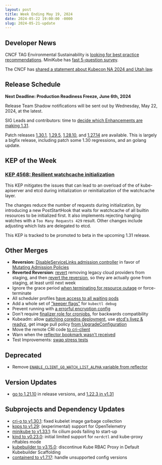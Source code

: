 ```yaml
---
layout: post
title: Week Ending May 19, 2024
date: 2024-05-22 19:00:00 -0000
slug: 2024-05-21-update
---
```


## Developer News

CNCF TAG Environmental Sustainability is [looking for best practice recommendations](https://github.com/cncf/tag-env-sustainability/issues/347).  MiniKube has [fast 5-question survey](https://forms.gle/Gg3hG5ZySw8c1C24A).

The CNCF has [shared a statement about Kubecon NA 2024 and Utah law](https://www.cncf.io/blog/2024/05/08/kubecon-cloudnativecon-north-america-2024-and-utahs-bathroom-bill/).

## Release Schedule

**Next Deadline: Production Readiness Freeze, June 6th, 2024**

Release Team Shadow notifications will be sent out by Wednesday, May 22, 2024, at the latest.

SIG Leads and contributors: time to [decide which Enhancements are making 1.31](https://groups.google.com/a/kubernetes.io/g/dev/c/iCuRTRmG6Yw).  

Patch releases [1.30.1](https://github.com/kubernetes/kubernetes/blob/master/CHANGELOG/CHANGELOG-1.30.md), [1.29.5](https://github.com/kubernetes/kubernetes/blob/master/CHANGELOG/CHANGELOG-1.29.md), [1.28.10](https://github.com/kubernetes/kubernetes/blob/master/CHANGELOG/CHANGELOG-1.28.md), and [1.27.14](https://github.com/kubernetes/kubernetes/blob/master/CHANGELOG/CHANGELOG-1.27.md) are available. This is largely a bigfix release, including patch some 1.30 regressions, and an golang update.

## KEP of the Week

### [KEP 4568: Resilient watchcache initialization](https://github.com/kubernetes/enhancements/blob/master/keps/sig-api-machinery/4568-resilient-watchcache-initialization/README.md)

This KEP mitigates the issues that can lead to an overload of the of kube-apiserver and etcd during initialization or reinitialization of the watchcache layer.

The changes reduce the number of requests during initialization, by introducing a new PostStartHook that waits for watchcache of all builtin resources to be initialized first. It also implements rejecting hanging watches with a `Too Many Requests 429` result. Other changes include adjusting which lists are delegated to etcd.

This KEP is tracked to be promoted to beta in the upcoming 1.31 release.

## Other Merges

* **Reversion:** [DisableServiceLinks admission controller](https://github.com/kubernetes/kubernetes/pull/125002) in favor of [Mutating Admission Policies](https://github.com/kubernetes/enhancements/tree/master/keps/sig-api-machinery/3962-mutating-admission-policies)
* **Reverted Reversion**: [revert](https://github.com/kubernetes/kubernetes/pull/124864) removing legacy cloud providers from staging, and then [revert the reversion](https://github.com/kubernetes/kubernetes/pull/124886), so they are actually gone from staging, at least until next week
* Ignore the grace period [when terminating for resource outage](https://github.com/kubernetes/kubernetes/pull/124063) or force-terminate
* All scheduler profiles [have access to all waiting pods](https://github.com/kubernetes/kubernetes/pull/124926)
* Add a whole set of ["keeper flags"](https://github.com/kubernetes/kubernetes/pull/123149) for `kubectl debug`
* Prevent running with [a errorful encryption config](https://github.com/kubernetes/kubernetes/pull/124912)
* Don't require [finalizer role for cronjobs](https://github.com/kubernetes/kubernetes/pull/124883), for backwards compatibility
* Kubeadm: allow [patching coredns deployment](https://github.com/kubernetes/kubernetes/pull/124820), use [etcd's livez & readyz](https://github.com/kubernetes/kubernetes/pull/124465), get image pull policy [from UpgradeConfiguration](https://github.com/kubernetes/kubernetes/pull/124442)
* Move the remote CRI code [to cri-client](https://github.com/kubernetes/kubernetes/pull/124634)
* Warn when the [reflector bookmark wasn't received](https://github.com/kubernetes/kubernetes/pull/124614)
* Test Improvements: [swap stress tests](https://github.com/kubernetes/kubernetes/pull/123557)

## Deprecated

* Remove [`ENABLE_CLIENT_GO_WATCH_LIST_ALPHA` variable from reflector](https://github.com/kubernetes/kubernetes/pull/122791)

## Version Updates

* [go to 1.21.10](https://github.com/kubernetes/kubernetes/pull/124832) in release versions, and [1.22.3 in v1.31](https://github.com/kubernetes/kubernetes/pull/124828)

## Subprojects and Dependency Updates

* [cri-o to v1.30.1](https://github.com/cri-o/cri-o/releases/tag/v1.30.1): fixed kubelet image garbage collection
* [kops to v1.29](https://github.com/kubernetes/kops/releases/tag/v1.29.0): (experimental) support for OpenTelemetry
* [minikube to v1.33.1](https://github.com/kubernetes/minikube): fix cilium pods failing to start-up
* [kind to v0.23.0](https://github.com/kubernetes-sigs/kind/releases/tag/v0.23.0): initial limited support for `nerdctl` and kube-proxy nftables mode
* [kubebuilder to v3.15.0](https://github.com/kubernetes-sigs/kubebuilder/releases/tag/v3.15.0): discontinue Kube RBAC Proxy in Default Kubebuilder Scaffolding
* [containerd to v1.7.17](https://github.com/containerd/containerd/releases/tag/v1.7.17): handle unsupported config versions
